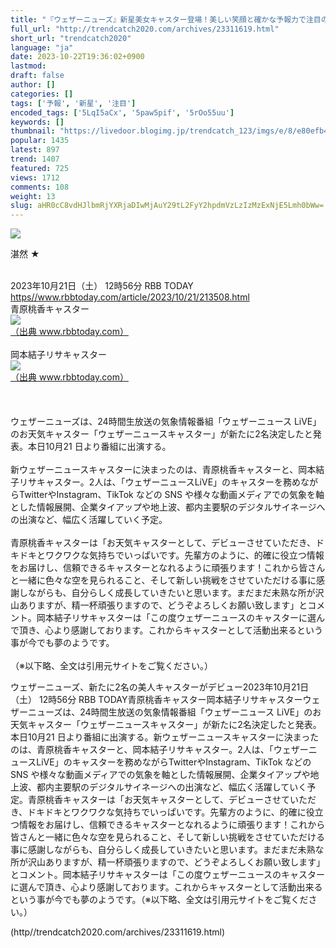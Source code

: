 ```yaml
---
title: "『ウェザーニューズ』新星美女キャスター登場！美しい笑顔と確かな予報力で注目の的に "
full_url: "http://trendcatch2020.com/archives/23311619.html"
short_url: "trendcatch2020"
language: "ja"
date: 2023-10-22T19:36:02+0900
lastmod: 
draft: false
author: []
categories: []
tags: ['予報', '新星', '注目']
encoded_tags: ['5LqI5aCx', '5paw5pif', '5rOo55uu']
keywords: []
thumbnail: "https://livedoor.blogimg.jp/trendcatch_123/imgs/e/8/e80efb4d.jpg"
popular: 1435
latest: 897
trend: 1407
featured: 725
views: 1712
comments: 108
weight: 13
slug: aHR0cC8vdHJlbmRjYXRjaDIwMjAuY29tL2FyY2hpdmVzLzIzMzExNjE5Lmh0bWw=
---
```


![](https://livedoor.blogimg.jp/trendcatch_123/imgs/e/8/e80efb4d.jpg)

<div><p>湛然 ★ </p><br> 2023年10月21日（土） 12時56分 RBB TODAY <br> <a target='_blank' href='https//www.rbbtoday.com/article/2023/10/21/213508.html'>https//www.rbbtoday.com/article/2023/10/21/213508.html</a> <br> 青原桃香キャスター <br> <a href='https//www.rbbtoday.com/imgs/p/RqJIzsl7cmxG8-cARbeaqilNLEDQQ0JFREdG/811794.jpg' target='_blank' class='' id='img_1_1'><img src='https//www.rbbtoday.com/imgs/p/RqJIzsl7cmxG8-cARbeaqilNLEDQQ0JFREdG/811794.jpg'><br>（出典 www.rbbtoday.com）<br></a> <br> 岡本結子リサキャスター <br> <a href='https//www.rbbtoday.com/imgs/p/5Mv003Y5bG8YWlzdSjWJq4VMdEMsQ0JFREdG/811796.jpg' target='_blank' class='' id='img_1_2'><img src='https//www.rbbtoday.com/imgs/p/5Mv003Y5bG8YWlzdSjWJq4VMdEMsQ0JFREdG/811796.jpg'><br>（出典 www.rbbtoday.com）<br></a> <br> <br> <br> ウェザーニューズは、24時間生放送の気象情報番組「ウェザーニュース LiVE」のお天気キャスター「ウェザーニュースキャスター」が新たに2名決定したと発表。本日10月21 日より番組に出演する。 <br> <br> 新ウェザーニュースキャスターに決まったのは、青原桃香キャスターと、岡本結子リサキャスター。2人は、「ウェザーニュースLiVE」のキャスターを務めながらTwitterやInstagram、TikTok などの SNS や様々な動画メディアでの気象を軸とした情報展開、企業タイアップや地上波、都内主要駅のデジタルサイネージへの出演など、幅広く活躍していく予定。 <br> <br> 青原桃香キャスターは「お天気キャスターとして、デビューさせていただき、ドキドキとワクワクな気持ちでいっぱいです。先輩方のように、的確に役立つ情報をお届けし、信頼できるキャスターとなれるように頑張ります！これから皆さんと一緒に色々な空を見られること、そして新しい挑戦をさせていただける事に感謝しながらも、自分らしく成長していきたいと思います。まだまだ未熟な所が沢山ありますが、精一杯頑張りますので、どうぞよろしくお願い致します」とコメント。岡本結子リサキャスターは「この度ウェザーニュースのキャスターに選んで頂き、心より感謝しております。これからキャスターとして活動出来るという事が今でも夢のようです。 <br> <br> （※以下略、全文は引用元サイトをご覧ください。） <p>ウェザーニューズ、新たに2名の美人キャスターがデビュー2023年10月21日（土） 12時56分 RBB TODAY青原桃香キャスター岡本結子リサキャスターウェザーニューズは、24時間生放送の気象情報番組「ウェザーニュース LiVE」のお天気キャスター「ウェザーニュースキャスター」が新たに2名決定したと発表。本日10月21 日より番組に出演する。新ウェザーニュースキャスターに決まったのは、青原桃香キャスターと、岡本結子リサキャスター。2人は、「ウェザーニュースLiVE」のキャスターを務めながらTwitterやInstagram、TikTok などの SNS や様々な動画メディアでの気象を軸とした情報展開、企業タイアップや地上波、都内主要駅のデジタルサイネージへの出演など、幅広く活躍していく予定。青原桃香キャスターは「お天気キャスターとして、デビューさせていただき、ドキドキとワクワクな気持ちでいっぱいです。先輩方のように、的確に役立つ情報をお届けし、信頼できるキャスターとなれるように頑張ります！これから皆さんと一緒に色々な空を見られること、そして新しい挑戦をさせていただける事に感謝しながらも、自分らしく成長していきたいと思います。まだまだ未熟な所が沢山ありますが、精一杯頑張りますので、どうぞよろしくお願い致します」とコメント。岡本結子リサキャスターは「この度ウェザーニュースのキャスターに選んで頂き、心より感謝しております。これからキャスターとして活動出来るという事が今でも夢のようです。（※以下略、全文は引用元サイトをご覧ください。）</p></div>

(http//trendcatch2020.com/archives/23311619.html)
